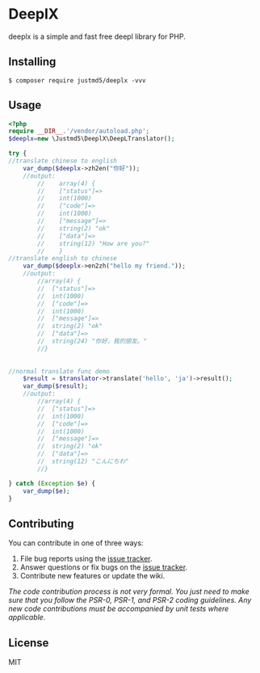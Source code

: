 # DeeplX

deeplx is a simple and fast free deepl library for PHP.

## Installing

```shell
$ composer require justmd5/deeplx -vvv
```

## Usage

```php
<?php
require __DIR__.'/vendor/autoload.php';
$deeplx=new \Justmd5\DeeplX\DeepLTranslator();

try {
//translate chinese to english
    var_dump($deeplx->zh2en("你好"));
    //output:
        //    array(4) {
        //    ["status"]=>
        //    int(1000)
        //    ["code"]=>
        //    int(1000)
        //    ["message"]=>
        //    string(2) "ok"
        //    ["data"]=>
        //    string(12) "How are you?"
        //    }
//translate english to chinese
    var_dump($deeplx->en2zh("hello my friend."));
    //output:
        //array(4) {
        //  ["status"]=>
        //  int(1000)
        //  ["code"]=>
        //  int(1000)
        //  ["message"]=>
        //  string(2) "ok"
        //  ["data"]=>
        //  string(24) "你好，我的朋友。"
        //}
        
        
//normal translate func demo
    $result = $translator->translate('hello', 'ja')->result();
    var_dump($result);
    //output:
        //array(4) {
        //  ["status"]=>
        //  int(1000)
        //  ["code"]=>
        //  int(1000)
        //  ["message"]=>
        //  string(2) "ok"
        //  ["data"]=>
        //  string(12) "こんにちわ"
        //}

} catch (Exception $e) {
    var_dump($e);
}
```



## Contributing

You can contribute in one of three ways:

1. File bug reports using the [issue tracker](https://github.com/justmd5/deeplx/issues).
2. Answer questions or fix bugs on the [issue tracker](https://github.com/justmd5/deeplx/issues).
3. Contribute new features or update the wiki.

_The code contribution process is not very formal. You just need to make sure that you follow the PSR-0, PSR-1, and PSR-2 coding guidelines. Any new code contributions must be accompanied by unit tests where applicable._

## License

MIT
